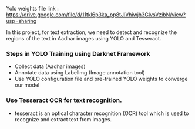 Yolo weights file link : https://drive.google.com/file/d/11tkl6p3ka_pp8tJIVhiwjh3GlvsVzibN/view?usp=sharing

In this project, for text extraction, we need to detect and recognize the regions of the text in Aadhar images using YOLO and Tesseract.
### Steps in YOLO Training using Darknet Framework
- Collect data (Aadhar images)
- Annotate data using LabelImg (Image annotation tool)
- Use YOLO configuration file and pre-trained YOLO weights to converge our model
### Use Tesseract OCR for text recognition. 
- tesseract is an optical character recognition (OCR) tool which is used to recognize and extract text from images.
